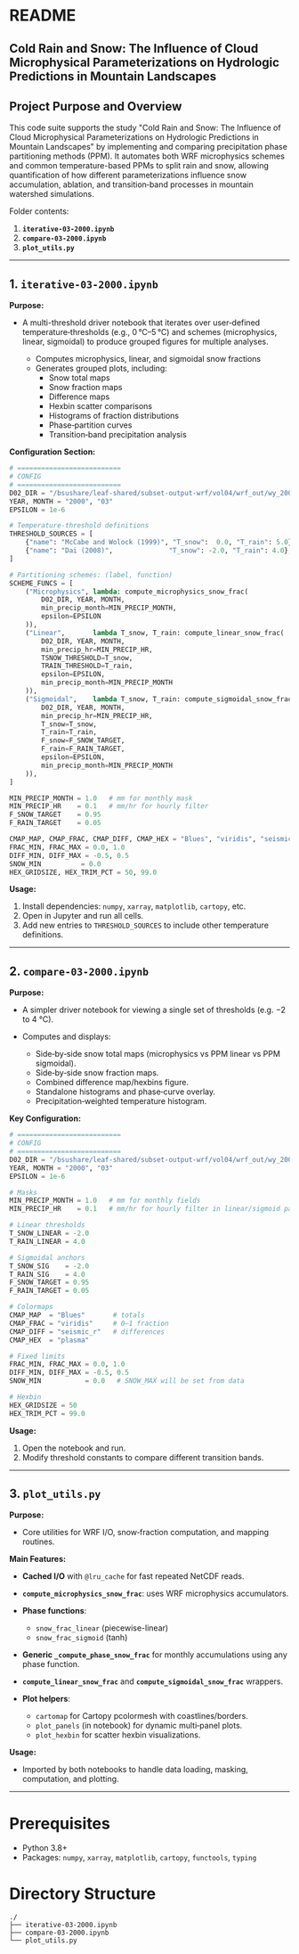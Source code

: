 # README

## Cold Rain and Snow: The Influence of Cloud Microphysical Parameterizations on Hydrologic Predictions in Mountain Landscapes
## Project Purpose and Overview

This code suite supports the study "Cold Rain and Snow: The Influence of Cloud Microphysical Parameterizations on Hydrologic Predictions in Mountain Landscapes" by implementing and comparing precipitation phase partitioning methods (PPM). It automates both WRF microphysics schemes and common temperature-based PPMs to split rain and snow, allowing quantification of how different parameterizations influence snow accumulation, ablation, and transition‑band processes in mountain watershed simulations.

Folder contents:
1. **`iterative-03-2000.ipynb`**
2. **`compare-03-2000.ipynb`**
3. **`plot_utils.py`**

---

## 1. `iterative-03-2000.ipynb`

**Purpose:**

* A multi-threshold driver notebook that iterates over user‑defined temperature‑thresholds (e.g., 0 °C–5 °C) and schemes (microphysics, linear, sigmoidal) to produce grouped figures for multiple analyses.

  * Computes microphysics, linear, and sigmoidal snow fractions
  * Generates grouped plots, including:
    * Snow total maps
    * Snow fraction maps
    * Difference maps
    * Hexbin scatter comparisons
    * Histograms of fraction distributions
    * Phase‐partition curves
    * Transition‑band precipitation analysis

**Configuration Section:**

```python
# ==========================
# CONFIG
# ==========================
D02_DIR = "/bsushare/leaf-shared/subset-output-wrf/vol04/wrf_out/wy_2000/d02/"
YEAR, MONTH = "2000", "03"
EPSILON = 1e-6

# Temperature-threshold definitions
THRESHOLD_SOURCES = [
    {"name": "McCabe and Wolock (1999)", "T_snow":  0.0, "T_rain": 5.0},
    {"name": "Dai (2008)",              "T_snow": -2.0, "T_rain": 4.0},
]

# Partitioning schemes: (label, function)
SCHEME_FUNCS = [
    ("Microphysics", lambda: compute_microphysics_snow_frac(
        D02_DIR, YEAR, MONTH,
        min_precip_month=MIN_PRECIP_MONTH,
        epsilon=EPSILON
    )),
    ("Linear",       lambda T_snow, T_rain: compute_linear_snow_frac(
        D02_DIR, YEAR, MONTH,
        min_precip_hr=MIN_PRECIP_HR,
        TSNOW_THRESHOLD=T_snow,
        TRAIN_THRESHOLD=T_rain,
        epsilon=EPSILON,
        min_precip_month=MIN_PRECIP_MONTH
    )),
    ("Sigmoidal",    lambda T_snow, T_rain: compute_sigmoidal_snow_frac(
        D02_DIR, YEAR, MONTH,
        min_precip_hr=MIN_PRECIP_HR,
        T_snow=T_snow,
        T_rain=T_rain,
        F_snow=F_SNOW_TARGET,
        F_rain=F_RAIN_TARGET,
        epsilon=EPSILON,
        min_precip_month=MIN_PRECIP_MONTH
    )),
]

MIN_PRECIP_MONTH = 1.0   # mm for monthly mask
MIN_PRECIP_HR    = 0.1   # mm/hr for hourly filter
F_SNOW_TARGET    = 0.95
F_RAIN_TARGET    = 0.05

CMAP_MAP, CMAP_FRAC, CMAP_DIFF, CMAP_HEX = "Blues", "viridis", "seismic_r", "plasma"
FRAC_MIN, FRAC_MAX = 0.0, 1.0
DIFF_MIN, DIFF_MAX = -0.5, 0.5
SNOW_MIN          = 0.0
HEX_GRIDSIZE, HEX_TRIM_PCT = 50, 99.0

```

**Usage:**

1. Install dependencies: `numpy`, `xarray`, `matplotlib`, `cartopy`, etc.
2. Open in Jupyter and run all cells.
3. Add new entries to `THRESHOLD_SOURCES` to include other temperature definitions.

---

## 2. `compare-03-2000.ipynb`

**Purpose:**

* A simpler driver notebook for viewing a single set of thresholds (e.g. −2 to 4 °C).
* Computes and displays:

  * Side‑by‑side snow total maps (microphysics vs PPM linear vs PPM sigmoidal).
  * Side‑by‑side snow fraction maps.
  * Combined difference map/hexbins figure.
  * Standalone histograms and phase‑curve overlay.
  * Precipitation‑weighted temperature histogram.

**Key Configuration:**

```python
# ==========================
# CONFIG
# ==========================
D02_DIR = "/bsushare/leaf-shared/subset-output-wrf/vol04/wrf_out/wy_2000/d02/"
YEAR, MONTH = "2000", "03"
EPSILON = 1e-6

# Masks
MIN_PRECIP_MONTH = 1.0   # mm for monthly fields
MIN_PRECIP_HR    = 0.1   # mm/hr for hourly filter in linear/sigmoid paths

# Linear thresholds
T_SNOW_LINEAR = -2.0
T_RAIN_LINEAR = 4.0

# Sigmoidal anchors
T_SNOW_SIG    = -2.0
T_RAIN_SIG    = 4.0
F_SNOW_TARGET = 0.95
F_RAIN_TARGET = 0.05

# Colormaps
CMAP_MAP  = "Blues"       # totals
CMAP_FRAC = "viridis"     # 0–1 fraction
CMAP_DIFF = "seismic_r"   # differences
CMAP_HEX  = "plasma"

# Fixed limits
FRAC_MIN, FRAC_MAX = 0.0, 1.0
DIFF_MIN, DIFF_MAX = -0.5, 0.5
SNOW_MIN           = 0.0   # SNOW_MAX will be set from data

# Hexbin
HEX_GRIDSIZE = 50
HEX_TRIM_PCT = 99.0
```

**Usage:**

1. Open the notebook and run.
2. Modify threshold constants to compare different transition bands.

---

## 3. `plot_utils.py`

**Purpose:**

* Core utilities for WRF I/O, snow‐fraction computation, and mapping routines.

**Main Features:**

* **Cached I/O** with `@lru_cache` for fast repeated NetCDF reads.
* **`compute_microphysics_snow_frac`**: uses WRF microphysics accumulators.
* **Phase functions**:

  * `snow_frac_linear` (piecewise-linear)
  * `snow_frac_sigmoid` (tanh)
* **Generic `_compute_phase_snow_frac`** for monthly accumulations using any phase function.
* **`compute_linear_snow_frac`** and **`compute_sigmoidal_snow_frac`** wrappers.
* **Plot helpers**:

  * `cartomap` for Cartopy pcolormesh with coastlines/borders.
  * `plot_panels` (in notebook) for dynamic multi‑panel plots.
  * `plot_hexbin` for scatter hexbin visualizations.

**Usage:**

* Imported by both notebooks to handle data loading, masking, computation, and plotting.

---

# Prerequisites

* Python 3.8+
* Packages: `numpy`, `xarray`, `matplotlib`, `cartopy`, `functools`, `typing`

# Directory Structure

```
./
├── iterative-03-2000.ipynb
├── compare-03-2000.ipynb
└── plot_utils.py
```
